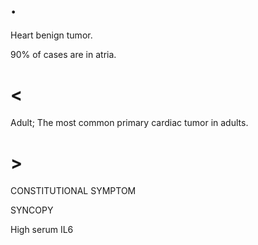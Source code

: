# .

Heart benign tumor.

90% of cases are in atria.

# <

Adult; The most common primary cardiac tumor in adults.

# >

CONSTITUTIONAL SYMPTOM

SYNCOPY

High serum IL6
